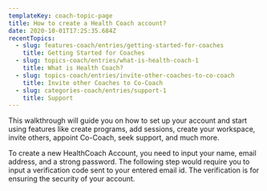 ```yaml
---
templateKey: coach-topic-page
title: How to create a Health Coach account?
date: 2020-10-01T17:25:35.684Z
recentTopics:
  - slug: features-coach/entries/getting-started-for-coaches
    title: Getting Started for Coaches
  - slug: topics-coach/entries/what-is-health-coach-1
    title: What is Health Coach?
  - slug: topics-coach/entries/invite-other-coaches-to-co-coach
    title: Invite other Coaches to Co-Coach
  - slug: categories-coach/entries/support-1
    title: Support
---
```

This walkthrough will guide you on how to set up your account and start using features like create programs, add sessions, create your workspace, invite others, appoint Co-Coach, seek support, and much more. 

To create a new HealthCoach Account, you need to input your name, email address, and a strong password. The following step would require you to input a verification code sent to your entered email id. The verification is for ensuring the security of your account.
